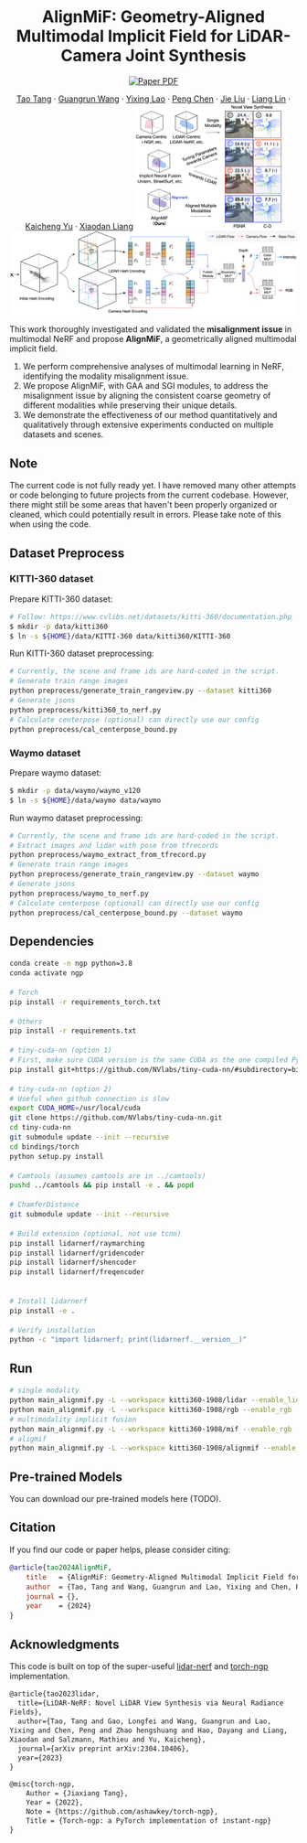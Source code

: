 <h1 align="center">AlignMiF: Geometry-Aligned Multimodal Implicit Field for LiDAR-Camera Joint Synthesis</h1>
<p align="center">
   <a href="https://arxiv.org/abs/2304.10406">
      <img src='https://img.shields.io/badge/paper-pdf-green?style=for-the-badge' alt='Paper PDF'></a>
</p>
<p align="center">
   <a href="https://scholar.google.com.hk/citations?user=1ltylFwAAAAJ&hl=zh-CN&oi=sra">Tao Tang</a>
   ·
   <a href="https://wanggrun.github.io/">Guangrun Wang</a>
   ·
   <a href="https://scholar.google.com/citations?user=2w9VSWIAAAAJ&hl=en">Yixing Lao</a>
   ·
   <a href="https://damo.alibaba.com/labs/intelligent-transportation">Peng Chen</a>
   ·
   <a href="">Jie Liu</a>
    ·
   <a href="https://www.sysu-hcp.net/faculty/lianglin.html">Liang Lin</a>
   ·
   <a href="https://scholar.google.com.hk/citations?user=Jtmq_m0AAAAJ&hl=zh-CN&oi=sra">Kaicheng Yu</a>
   ·
   <a href="https://scholar.google.com/citations?user=voxznZAAAAAJ">Xiaodan Liang</a>
<img src="./assets/teaser.png" alt="alignmif" style="zoom: 25%;" />

<img src="./assets/alignmif.png" alt="alignmif" style="zoom: 50%;" />

This work thoroughly investigated and validated the **misalignment issue** in multimodal NeRF and propose **AlignMiF**, a geometrically aligned multimodal implicit field.

1. We perform comprehensive analyses of multimodal learning in NeRF, identifying the modality misalignment issue.
2. We propose AlignMiF, with GAA and SGI modules, to address the misalignment issue by aligning the consistent coarse geometry of different modalities while preserving their unique details.
3. We demonstrate the effectiveness of our method quantitatively and qualitatively through extensive experiments conducted on multiple datasets and scenes.



## Note

The current code is not fully ready yet. I have removed many other attempts or code belonging to future projects from the current codebase. However, there might still be some areas that haven't been properly organized or cleaned, which could potentially result in errors. Please take note of this when using the code.



## Dataset Preprocess

### KITTI-360 dataset

Prepare KITTI-360 dataset:

```bash
# Follow: https://www.cvlibs.net/datasets/kitti-360/documentation.php
$ mkdir -p data/kitti360
$ ln -s ${HOME}/data/KITTI-360 data/kitti360/KITTI-360
```

Run KITTI-360 dataset preprocessing:

```bash
# Currently, the scene and frame ids are hard-coded in the script.
# Generate train range images
python preprocess/generate_train_rangeview.py --dataset kitti360
# Generate jsons
python preprocess/kitti360_to_nerf.py
# Calculate centerpose (optional) can directly use our config
python preprocess/cal_centerpose_bound.py
```

### Waymo dataset

Prepare waymo dataset:

```bash
$ mkdir -p data/waymo/waymo_v120
$ ln -s ${HOME}/data/waymo data/waymo
```

Run waymo dataset preprocessing:

```bash
# Currently, the scene and frame ids are hard-coded in the script.
# Extract images and lidar with pose from tfrecords
python preprocess/waymo_extract_from_tfrecord.py
# Generate train range images
python preprocess/generate_train_rangeview.py --dataset waymo
# Generate jsons
python preprocess/waymo_to_nerf.py
# Calculate centerpose (optional) can directly use our config
python preprocess/cal_centerpose_bound.py --dataset waymo
```



## Dependencies

```bash
conda create -n ngp python=3.8
conda activate ngp

# Torch
pip install -r requirements_torch.txt

# Others
pip install -r requirements.txt

# tiny-cuda-nn (option 1)
# First, make sure CUDA version is the same CUDA as the one compiled PyTorch
pip install git+https://github.com/NVlabs/tiny-cuda-nn/#subdirectory=bindings/torch

# tiny-cuda-nn (option 2)
# Useful when github connection is slow
export CUDA_HOME=/usr/local/cuda
git clone https://github.com/NVlabs/tiny-cuda-nn.git
cd tiny-cuda-nn
git submodule update --init --recursive
cd bindings/torch
python setup.py install

# Camtools (assumes camtools are in ../camtools)
pushd ../camtools && pip install -e . && popd

# ChamferDistance
git submodule update --init --recursive

# Build extension (optional, not use tcnn)
pip install lidarnerf/raymarching
pip install lidarnerf/gridencoder
pip install lidarnerf/shencoder
pip install lidarnerf/freqencoder


# Install lidarnerf
pip install -e .

# Verify installation
python -c "import lidarnerf; print(lidarnerf.__version__)"
```



## Run

```bash
# single modality
python main_alignmif.py -L --workspace kitti360-1908/lidar --enable_lidar --config configs/kitti360_1908.txt
python main_alignmif.py -L --workspace kitti360-1908/rgb --enable_rgb --config configs/kitti360_1908.txt
# multimodality implicit fusion
python main_alignmif.py -L --workspace kitti360-1908/mif --enable_rgb --enable_lidar --config configs/kitti360_1908.txt --network mif
# aligmif 
python main_alignmif.py -L --workspace kitti360-1908/alignmif --enable_lidar --enable_rgb --config configs/kitti360_1908.txt --ckpt kitti360-1908/lidar/checkpoints/alignmif_ep0500.pth --activate_levels 8 --network alignmif

```



## Pre-trained Models

You can download our pre-trained models here (TODO).



## Citation

If you find our code or paper helps, please consider citing:

```bibtex
@article{tao2024AlignMiF,
    title   = {AlignMiF: Geometry-Aligned Multimodal Implicit Field for LiDAR-Camera Joint Synthesis},
    author  = {Tao, Tang and Wang, Guangrun and Lao, Yixing and Chen, Peng and Liu, Jie and Lin, Liang and Yu, Kaicheng and Liang, Xiaodan}
    journal = {},
    year    = {2024}
}
```



## Acknowledgments

This code is built on top of the super-useful [lidar-nerf](https://github.com/tangtaogo/lidar-nerf)  and [torch-ngp](https://github.com/ashawkey/torch-ngp) implementation.

```
@article{tao2023lidar,
  title={LiDAR-NeRF: Novel LiDAR View Synthesis via Neural Radiance Fields},
  author={Tao, Tang and Gao, Longfei and Wang, Guangrun and Lao, Yixing and Chen, Peng and Zhao hengshuang and Hao, Dayang and Liang, Xiaodan and Salzmann, Mathieu and Yu, Kaicheng},
  journal={arXiv preprint arXiv:2304.10406},
  year={2023}
}
```

```
@misc{torch-ngp,
    Author = {Jiaxiang Tang},
    Year = {2022},
    Note = {https://github.com/ashawkey/torch-ngp},
    Title = {Torch-ngp: a PyTorch implementation of instant-ngp}
}
```
